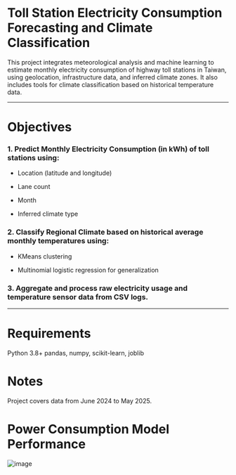 # Toll Station Electricity Consumption Forecasting and Climate Classification
This project integrates meteorological analysis and machine learning to estimate monthly electricity consumption of highway toll stations in Taiwan, using geolocation, infrastructure data, and inferred climate zones. It also includes tools for climate classification based on historical temperature data.

---

# Objectives
### 1. Predict Monthly Electricity Consumption (in kWh) of toll stations using:

- Location (latitude and longitude)

- Lane count

- Month

- Inferred climate type

### 2. Classify Regional Climate based on historical average monthly temperatures using:

- KMeans clustering

- Multinomial logistic regression for generalization

### 3. Aggregate and process raw electricity usage and temperature sensor data from CSV logs.

---

# Requirements
Python 3.8+
pandas, numpy, scikit-learn, joblib

# Notes
Project covers data from June 2024 to May 2025.

# Power Consumption Model Performance

![image](https://github.com/user-attachments/assets/066e67e0-5000-45ac-b778-55b28ea51da0)


